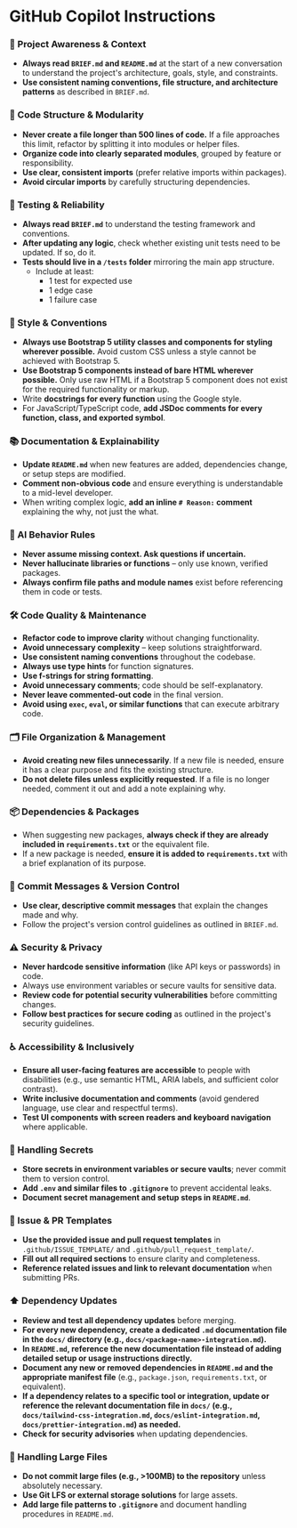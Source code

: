 # GitHub Copilot Instructions

### 🔄 Project Awareness & Context

- **Always read `BRIEF.md` and `README.md`** at the start of a new conversation to understand the project's architecture, goals, style, and constraints.
- **Use consistent naming conventions, file structure, and architecture patterns** as described in `BRIEF.md`.

### 🧱 Code Structure & Modularity

- **Never create a file longer than 500 lines of code.** If a file approaches this limit, refactor by splitting it into modules or helper files.
- **Organize code into clearly separated modules**, grouped by feature or responsibility.
- **Use clear, consistent imports** (prefer relative imports within packages).
- **Avoid circular imports** by carefully structuring dependencies.

### 🧪 Testing & Reliability

- **Always read `BRIEF.md`** to understand the testing framework and conventions.
- **After updating any logic**, check whether existing unit tests need to be updated. If so, do it.
- **Tests should live in a `/tests` folder** mirroring the main app structure.
  - Include at least:
    - 1 test for expected use
    - 1 edge case
    - 1 failure case

### 📎 Style & Conventions

- **Always use Bootstrap 5 utility classes and components for styling wherever possible.** Avoid custom CSS unless a style cannot be achieved with Bootstrap 5.
- **Use Bootstrap 5 components instead of bare HTML wherever possible.** Only use raw HTML if a Bootstrap 5 component does not exist for the required functionality or markup.
- Write **docstrings for every function** using the Google style.
- For JavaScript/TypeScript code, **add JSDoc comments for every function, class, and exported symbol**.

### 📚 Documentation & Explainability

- **Update `README.md`** when new features are added, dependencies change, or setup steps are modified.
- **Comment non-obvious code** and ensure everything is understandable to a mid-level developer.
- When writing complex logic, **add an inline `# Reason:` comment** explaining the why, not just the what.

### 🧠 AI Behavior Rules

- **Never assume missing context. Ask questions if uncertain.**
- **Never hallucinate libraries or functions** – only use known, verified packages.
- **Always confirm file paths and module names** exist before referencing them in code or tests.

### 🛠️ Code Quality & Maintenance

- **Refactor code to improve clarity** without changing functionality.
- **Avoid unnecessary complexity** – keep solutions straightforward.
- **Use consistent naming conventions** throughout the codebase.
- **Always use type hints** for function signatures.
- **Use f-strings for string formatting**.
- **Avoid unnecessary comments**; code should be self-explanatory.
- **Never leave commented-out code** in the final version.
- **Avoid using `exec`, `eval`, or similar functions** that can execute arbitrary code.

### 🗂️ File Organization & Management

- **Avoid creating new files unnecessarily**. If a new file is needed, ensure it has a clear purpose and fits the existing structure.
- **Do not delete files unless explicitly requested**. If a file is no longer needed, comment it out and add a note explaining why.

### 📦 Dependencies & Packages

- When suggesting new packages, **always check if they are already included in `requirements.txt`** or the equivalent file.
- If a new package is needed, **ensure it is added to `requirements.txt`** with a brief explanation of its purpose.

### 📝 Commit Messages & Version Control

- **Use clear, descriptive commit messages** that explain the changes made and why.
- Follow the project's version control guidelines as outlined in `BRIEF.md`.

### ⚠️ Security & Privacy

- **Never hardcode sensitive information** (like API keys or passwords) in code.
- Always use environment variables or secure vaults for sensitive data.
- **Review code for potential security vulnerabilities** before committing changes.
- **Follow best practices for secure coding** as outlined in the project's security guidelines.

### ♿ Accessibility & Inclusively

- **Ensure all user-facing features are accessible** to people with disabilities (e.g., use semantic HTML, ARIA labels, and sufficient color contrast).
- **Write inclusive documentation and comments** (avoid gendered language, use clear and respectful terms).
- **Test UI components with screen readers and keyboard navigation** where applicable.

### 🔑 Handling Secrets

- **Store secrets in environment variables or secure vaults**; never commit them to version control.
- **Add `.env` and similar files to `.gitignore`** to prevent accidental leaks.
- **Document secret management and setup steps in `README.md`**.

### 📝 Issue & PR Templates

- **Use the provided issue and pull request templates** in `.github/ISSUE_TEMPLATE/` and `.github/pull_request_template/`.
- **Fill out all required sections** to ensure clarity and completeness.
- **Reference related issues and link to relevant documentation** when submitting PRs.

### ⬆️ Dependency Updates

- **Review and test all dependency updates** before merging.
- **For every new dependency, create a dedicated `.md` documentation file in the `docs/` directory (e.g., `docs/<package-name>-integration.md`).**
- **In `README.md`, reference the new documentation file instead of adding detailed setup or usage instructions directly.**
- **Document any new or removed dependencies in `README.md` and the appropriate manifest file** (e.g., `package.json`, `requirements.txt`, or equivalent).
- **If a dependency relates to a specific tool or integration, update or reference the relevant documentation file in `docs/` (e.g., `docs/tailwind-css-integration.md`, `docs/eslint-integration.md`, `docs/prettier-integration.md`) as needed.**
- **Check for security advisories** when updating dependencies.

### 📁 Handling Large Files

- **Do not commit large files (e.g., >100MB) to the repository** unless absolutely necessary.
- **Use Git LFS or external storage solutions** for large assets.
- **Add large file patterns to `.gitignore`** and document handling procedures in `README.md`.
